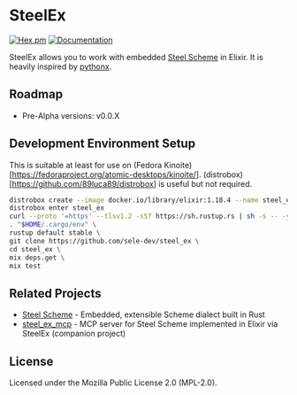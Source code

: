 # SteelEx
[![Hex.pm](https://img.shields.io/hexpm/v/steel_ex.svg?style=flat&color=blue)](https://hex.pm/packages/steel_ex) [![Documentation](https://img.shields.io/badge/documentation-gray)](https://hexdocs.pm/steelx)

SteelEx allows you to work with embedded [Steel Scheme](https://github.com/mattwparas/steel) in Elixir. It is heavily inspired by [pythonx](https://github.com/livebook-dev/pythonx).

## Roadmap
- Pre-Alpha versions: v0.0.X

## Development Environment Setup
This is suitable at least for use on (Fedora Kinoite)[https://fedoraproject.org/atomic-desktops/kinoite/]. (distrobox)[https://github.com/89luca89/distrobox] is useful but not required.
```bash
distrobox create --image docker.io/library/elixir:1.18.4 --name steel_ex
distrobox enter steel_ex
curl --proto '=https' --tlsv1.2 -sSf https://sh.rustup.rs | sh -s -- -y \
. "$HOME/.cargo/env" \
rustup default stable \
git clone https://github.com/sele-dev/steel_ex \
cd steel_ex \
mix deps.get \
mix test
```

## Related Projects
- [Steel Scheme](https://github.com/mattwparas/steel) - Embedded, extensible Scheme dialect built in Rust
- [steel_ex_mcp](https://github.com/sele-dev/steel_ex_mcp) - MCP server for Steel Scheme implemented in Elixir via SteelEx (companion project)

## License
Licensed under the Mozilla Public License 2.0 (MPL-2.0).
